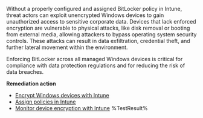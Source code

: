 Without a properly configured and assigned BitLocker policy in Intune, threat actors can exploit unencrypted Windows devices to gain unauthorized access to sensitive corporate data. Devices that lack enforced encryption are vulnerable to physical attacks, like disk removal or booting from external media, allowing attackers to bypass operating system security controls. These attacks can result in data exfiltration, credential theft, and further lateral movement within the environment.

Enforcing BitLocker across all managed Windows devices is critical for compliance with data protection regulations and for reducing the risk of data breaches.

**Remediation action**

- [Encrypt Windows devices with Intune](https://learn.microsoft.com/intune/intune-service/protect/encrypt-devices?wt.mc_id=zerotrustrecommendations_automation_content_cnl_csasci)
- [Assign policies in Intune](https://learn.microsoft.com/intune/intune-service/configuration/device-profile-assign?wt.mc_id=zerotrustrecommendations_automation_content_cnl_csasci)
- [Monitor device encryption with Intune](https://learn.microsoft.com/intune/intune-service/protect/encryption-monitor?wt.mc_id=zerotrustrecommendations_automation_content_cnl_csasci)<!--- Results --->
%TestResult%

